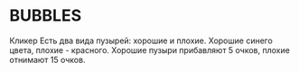 # BUBBLES
Кликер
Есть два вида пузырей: хорошие и плохие. Хорошие синего цвета, плохие - красного. Хорошие пузыри прибавляют 5 очков, плохие отнимают 15 очков.
